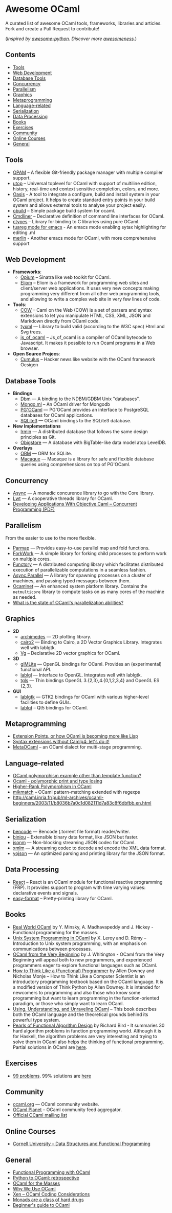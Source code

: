 Awesome OCaml
=============

A curated list of awesome OCaml tools, frameworks, libraries and articles.
Fork and create a Pull Request to contribute!

(_Inspired by [awesome-python](https://github.com/vinta/awesome-python). Discover more [awesomeness](https://github.com/bayandin/awesome-awesomeness)._)

## Contents

- [Tools](#tools)
- [Web Development](#web-development)
- [Database Tools](#databas-tools)
- [Concurrency](#concurrency)
- [Parallelism](#parallelism)
- [Graphics](#graphics)
- [Metaprogramming](#metaprogramming)
- [Language-related](#language-related)
- [Serialization](#serialization)
- [Data Processing](#data-processing)
- [Books](#books)
- [Exercises](#exercises)
- [Community](#community)
- [Online Courses](#online-courses)
- [General](#general)


## Tools

- [OPAM](http://opam.ocamlpro.com/) – A flexible Git-friendly package manager with multiple compiler support.
- [utop](https://github.com/diml/utop) – Universal toplevel for OCaml with support of multiline edition, history, real-time and context sensitive completion, colors, and more.
- [Oasis](http://oasis.forge.ocamlcore.org/) - A tool to integrate a configure, build and install system in your OCaml project. It helps to create standard entry points in your build system and allows external tools to analyse your project easily.
- [obuild](https://github.com/ocaml-obuild/obuild) – Simple package build system for ocaml.
- [Cmdliner](https://github.com/dbuenzli/cmdliner) – Declarative definition of command line interfaces for OCaml.
- [ctypes](https://github.com/ocamllabs/ocaml-ctypes) – Library for binding to C libraries using pure OCaml.
- [tuareg mode for emacs](https://github.com/ocaml/tuareg) - An emacs mode enabling sytax highlighting for editing .ml
- [merlin](https://github.com/the-lambda-church/merlin) - Another emacs mode for OCaml, with more comprehensive support


## Web Development

- **Frameworks**:
  - [Opium](https://github.com/rgrinberg/opium) – Sinatra like web toolkit for OCaml.
  - [Eliom](http://ocsigen.org/eliom/) – Eliom is a framework for programming web sites and client/server web applications. It uses very new concepts making programming very different from all other web programming tools, and allowing to write a complex web site in very few lines of code.
- **Tools**:
  - [COW](https://github.com/mirage/ocaml-cow) – Caml on the Web (COW) is a set of parsers and syntax extensions to let you manipulate HTML, CSS, XML, JSON and Markdown directly from OCaml code.
  - [tyxml](http://ocsigen.org/tyxml) — Library to build valid (according to the W3C spec) Html and Svg trees.
  - [js_of_ocaml](http://ocsigen.org/js_of_ocaml) – Js_of_ocaml is a compiler of OCaml bytecode to Javascript. It makes it possible to run Ocaml programs in a Web browser.
- **Open Source Projecs**:
  - [Cumulus](https://github.com/Cumulus/Cumulus) – Hacker news like website with the OCaml framework Ocsigen


## Database Tools

- **Bindings**
  - [Dbm](https://forge.ocamlcore.org/projects/camldbm/) — A binding to the NDBM/GDBM Unix "databases".
  - [Mongo.ml](http://massd.github.io/mongo/) – An OCaml driver for Mongodb
  - [PG'OCaml](http://pgocaml.forge.ocamlcore.org/) — PG'OCaml provides an interface to PostgreSQL databases for OCaml applications.
  - [SQLite3](https://github.com/mmottl/sqlite3-ocaml/) — OCaml bindings to the SQLite3 database.
- **New Implementations**
  - [Irmin](https://github.com/mirage/irmin) — A distributed database that follows the same design principles as Git.
  - [Obigstore](http://obigstore.forge.ocamlcore.org/) — A database with BigTable-like data model atop LevelDB.
- **Overlays**
  - [ORM](https://github.com/mirage/orm/) — ORM for SQLite.
  - [Macaque](https://github.com/ocsigen/macaque) — Macaque is a library for safe and flexible database queries using comprehensions on top of PG'OCaml.


## Concurrency

- [Async](http://janestreet.github.io/) — A monadic concurence library to go with the Core library.
- [Lwt](http://ocsigen.org/lwt/) — A cooperative threads library for OCaml.
- [Developing Applications With Objective Caml – Concurrent Programming (PDF)](http://caml.inria.fr/pub/docs/oreilly-book/pdf/chap19.pdf)


## Parallelism

From the easier to use to the more flexible.

- [Parmap](http://rdicosmo.github.io/parmap/) — Provides easy-to-use parallel map and fold functions.
- [ForkWork](https://github.com/mlin/forkwork) — A simple library for forking child processes to perform work on multiple cores.
- [Functory](http://functory.lri.fr/About.html) — A distributed computing library which facilitates distributed execution of parallelizable computations in a seamless fashion.
- [Async.Parallel](https://blogs.janestreet.com/async-parallel/) — A library for spawning processes on a cluster of machines, and passing typed messages between them.
- [Ocamlnet](http://projects.camlcity.org/projects/ocamlnet.html) — An enhanced system platform library. Contains the `netmulticore` library to compute tasks on as many cores of the machine as needed.
- [What is the state of OCaml's parallelization abilities?](http://stackoverflow.com/questions/6588500/what-is-the-state-of-ocamls-parallelization-abilities)

## Graphics

- **2D**
  - [archimedes](http://archimedes.forge.ocamlcore.org/) — 2D plotting library.
  - [cairo2](https://github.com/Chris00/ocaml-cairo) — Binding to Cairo, a 2D Vector Graphics Library. Integrates well with lablgtk.
  - [Vg](https://github.com/dbuenzli/vg) – Declarative 2D vector graphics for OCaml.
- **3D**
  - [glMLite](http://www.linux-nantes.org/~fmonnier/OCaml/GL/) — OpenGL bindings for OCaml. Provides an (experimental) functional API.
  - [lablgl](https://forge.ocamlcore.org/projects/lablgl/) — Interface to OpenGL. Integrates well with lablgtk.
  - [tgls](http://erratique.ch/software/tgls) — Thin bindings OpenGL 3.{2,3},4.{0,1,2,3,4} and OpenGL ES {2,3}.
- **GUI**
  - [lablgtk](http://lablgtk.forge.ocamlcore.org/) — GTK2 bindings for OCaml with various higher-level facilities to define GUIs.
  - [lablqt](https://github.com/Kakadu/lablqt) – Qt5 bindings for OCaml.


## Metaprogramming

- [Extension Points, or how OCaml is becoming more like Lisp](https://blogs.janestreet.com/extension-points-or-how-ocaml-is-becoming-more-like-lisp)
- [Syntax extensions without Camlp4: let's do it!](http://www.lexifi.com/blog/syntax-extensions-without-camlp4-lets-do-it)
- [MetaOCaml](http://okmij.org/ftp/ML/MetaOCaml.html) – an OCaml dialect for multi-stage programming.


## Language-related

- [OCaml polymorphism example other than template function?](http://stackoverflow.com/questions/14440531/ocaml-polymorphism-example-other-than-template-function)
- [Ocaml - polymorphic print and type losing](http://stackoverflow.com/questions/7442449/ocaml-polymorphic-print-and-type-losing)
- [Higher-Rank Polymorphism in OCaml](http://devmusings.legiasoft.com/blog/2008/05/23/higher-rank_polymorphism_in_ocaml)
- [mikmatch](https://github.com/mjambon/mikmatch) – OCaml pattern-matching extended with regexps
- <http://caml.inria.fr/pub/ml-archives/ocaml-beginners/2003/11/b8036b7a0c1d082111d7a83c8f6dbfbb.en.html>


## Serialization

- [bencode](https://github.com/rgrinberg/bencode) — Bencode (.torrent file format) reader/writer.
- [biniou](https://github.com/mjambon/biniou) – Extensible binary data format, like JSON but faster.
- [jsonm](http://erratique.ch/software/jsonm) — Non-blocking streaming JSON codec for OCaml.
- [xmlm](http://erratique.ch/software/xmlm) — A streaming codec to decode and encode the XML data format.
- [yojson](http://mjambon.com/yojson.html) — An optimized parsing and printing library for the JSON format.

## Data Processing

- [React](http://erratique.ch/software/react) – React is an OCaml module for functional reactive programming (FRP). It provides support to program with time varying values: declarative events and signals.
- [easy-format](https://github.com/mjambon/easy-format) – Pretty-printing library for OCaml.


## Books

- [Real World OCaml](https://realworldocaml.org/) by Y. Minsky, A. Madhavapeddy and J. Hickey - Functional programming for the masses.
- [Unix System Programming in OCaml](http://ocamlunix.forge.ocamlcore.org/) by X. Leroy and D. Rémy – Introduction to Unix system programming, with an emphasis on communications between processes.
- [OCaml from the Very Beginning](http://ocaml-book.com/) by J. Whitington - OCaml from the Very Beginning will appeal both to new programmers, and experienced programmers eager to explore functional languages such as OCaml.
- [How to Think Like a (Functional) Programmer](http://www.greenteapress.com/thinkocaml/index.html) by Allen Downey and Nicholas Monje – How to Think Like a Computer Scientist is an introductory programming textbook based on the OCaml language. It is a modified version of Think Python by Allen Downey. It is intended for newcomers to programming and also those who know some programming but want to learn programming in the function-oriented paradigm, or those who simply want to learn OCaml.
- [Using, Understanding, and Unraveling OCaml](http://caml.inria.fr/pub/docs/u3-ocaml) – This book describes both the OCaml language and the theoretical grounds behind its powerful type system.
- [Pearls of Functional Algorithm Design](http://www.amazon.co.uk/Pearls-Functional-Algorithm-Design-Richard/dp/0521513383) by Richard Bird - It summaries 30 hard algorithm problems in function programming world. Although it is for Haskell, the algorithm problems are very interesting and trying to solve them in OCaml also helps the thinking of functional programming. Partial solutions in OCaml are [here](https://github.com/MassD/pearls).


## Exercises

- [99 problems](https://github.com/MassD/pearls). 99% solutions are [here](https://github.com/MassD/99)

## Community

- [ocaml.org](http://ocaml.org/) — OCaml community website.
- [OCaml Planet](http://planet.ocamlcore.org/) – OCaml community feed aggregator.
- [Official OCaml mailing list](http://caml.inria.fr/resources/forums.en.html)

## Online Courses

- [Cornell University – Data Structures and Functional Programming](http://www.cs.cornell.edu/courses/cs3110/2011sp/lecturenotes.asp)


## General

- [Functional Programming with OCaml](https://haifengl.wordpress.com/2014/06/17/ocaml-introduction/)
- [Python to OCaml: retrospective](http://roscidus.com/blog/blog/2014/06/06/python-to-ocaml-retrospective/)
- [OCaml for the Masses](http://queue.acm.org/detail.cfm?id=2038036)
- [Why We Use OCaml](http://tech.esper.com/2014/07/15/why-we-use-ocaml/)
- [Xen – OCaml Coding Considerations](http://wiki.xen.org/wiki/OCaml_Coding_Considerations)
- [Monads are a class of hard drugs](http://lambda-diode.com/programming/monads-are-a-class-of-hard-drugs)
- [Beginner's guide to OCaml](http://blog.nullspace.io/beginners-guide-to-ocaml-beginners-guides.html)
